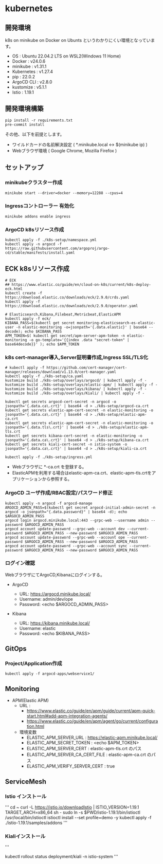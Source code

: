 # kubernetes

## 開発環境

k8s on minikube on Docker on Ubunts というわかりにくい環境となっています。

- OS : Ubuntu 22.04.2 LTS on WSL2(Windows 11 Home)
- Docker : v24.0.6
- minikube : v1.31.1
- Kubernetes : v1.27.4
- pip : 22.0.2
- ArgoCD CLI : v2.8.0
- kustomize : v5.1.1
- Istio : 1.19.1

## 開発環境構築

```
pip install -r requirements.txt
pre-commit install
```

その他、以下を前提とします。

- ワイルドカードの名前解決設定 ( *.minikube.local <-> $(minikube ip) )
- Webブラウザ環境 ( Google Chrome, Mozilla Firefox )

## セットアップ

### minikubeクラスター作成

```
minikube start --driver=docker --memory=12288 --cpus=4
```

### Ingressコントローラー 有効化

```
minikube addons enable ingress
```

### ArgoCD k8sリソース作成

```
kubectl apply -f ./k8s-setup/namespace.yml
kubectl apply -n argocd -f https://raw.githubusercontent.com/argoproj/argo-cd/stable/manifests/install.yaml
```

## ECK k8sリソース作成

```
# ECK
## https://www.elastic.co/guide/en/cloud-on-k8s/current/k8s-deploy-eck.html
kubectl create -f https://download.elastic.co/downloads/eck/2.9.0/crds.yaml
kubectl apply -f https://download.elastic.co/downloads/eck/2.9.0/operator.yaml

# Elasticsearch,Kibana,Filebeat,Metricbeat,ElasticAPM
kubectl apply -f eck/
KIBANA_PASS=$(kubectl get secret monitoring-elasticsearch-es-elastic-user -n elastic-monitoring -o=jsonpath='{.data.elastic}' | base64 --decode); echo $KIBANA_PASS
APM_TOKEN=$( kubectl get secret/apm-server-apm-token -n elastic-monitoring -o go-template='{{index .data "secret-token" | base64decode}}' ); echo $APM_TOKEN
```

### k8s cert-manager導入,Server証明書作成,Ingress SSL/TLS化

```
# kubectl apply -f https://github.com/cert-manager/cert-manager/releases/download/v1.13.0/cert-manager.yaml
kubectl apply -f ./k8s-setup/ca.yaml
kustomize build ./k8s-setup/overlays/argocd/ | kubectl apply -f -
kustomize build ./k8s-setup/overlays/elastic-apm/ | kubectl apply -f -
kustomize build ./k8s-setup/overlays/kibana/ | kubectl apply -f -
kustomize build ./k8s-setup/overlays/Kiali/ | kubectl apply -f -

kubectl get secrets argocd-cert-secret -n argocd -o jsonpath='{.data.ca\.crt}' | base64 -d > ./k8s-setup/argocd-ca.crt
kubectl get secrets elastic-apm-cert-secret -n elastic-monitoring -o jsonpath='{.data.ca\.crt}' | base64 -d > ./k8s-setup/elastic-apm-ca.crt
kubectl get secrets elastic-apm-cert-secret -n elastic-monitoring -o jsonpath='{.data.tls\.crt}' | base64 -d > ./k8s-setup/elastic-apm-tls.crt
kubectl get secrets kibana-cert-secret -n elastic-monitoring -o jsonpath='{.data.ca\.crt}' | base64 -d > ./k8s-setup/kibana-ca.crt
kubectl get secrets kiali-cert-secret -n istio-system -o jsonpath='{.data.ca\.crt}' | base64 -d > ./k8s-setup/kiali-ca.crt

kubectl apply -f ./k8s-setup/ingress.yml
```

* Webブラウザに *-ca.crt を登録する。
* ElasticAPMを利用する場合はelastic-apm-ca.crt、elastic-apm-tls.crtをアプリケーションから参照する。

### ArgoCD ユーザ作成/RBAC設定/パスワード修正

```
kubectl apply -n argocd -f argocd-manage
ARGOCD_ADMIN_PASS=$(kubectl get secret argocd-initial-admin-secret -n argocd -o jsonpath="{.data.password}" | base64 -d); echo $ARGOCD_ADMIN_PASS
argocd login argocd.minikube.local:443 --grpc-web --username admin --password $ARGOCD_ADMIN_PASS
argocd account update-password --grpc-web --account dev --current-password $ARGOCD_ADMIN_PASS --new-password $ARGOCD_ADMIN_PASS
argocd account update-password --grpc-web --account ope --current-password $ARGOCD_ADMIN_PASS --new-password $ARGOCD_ADMIN_PASS
argocd account update-password --grpc-web --account sync --current-password $ARGOCD_ADMIN_PASS --new-password $ARGOCD_ADMIN_PASS
```

### ログイン確認

WebブラウザにてArgoCD,Kibanaにログインする。

* ArgoCD
    * URL: https://argocd.minikube.local/
    * Username: admin/dev/ope
    * Password: <echo $ARGOCD_ADMIN_PASS>

* Kibana
    * URL: https://kibana.minikube.local/
    * Username: elastic
    * Password: <echo $KIBANA_PASS>

## GitOps

### Project/Application作成

```
kubectl apply -f argocd-apps/webservice1/
```

## Monitoring

* APM(Elastic APM)
    * URL :
        * https://www.elastic.co/guide/en/apm/guide/current/apm-quick-start.html#add-apm-integration-agents/
        * https://www.elastic.co/guide/en/apm/agent/go/current/configuration.html
    * 環境変数
        * ELASTIC_APM_SERVER_URL : https://elastic-apm.minikube.local/
        * ELASTIC_APM_SECRET_TOKEN : <echo $APM_TOKEN>
        * ELASTIC_APM_SERVER_CERT : elastic-apm-tls.crt のパス
        * ELASTIC_APM_SERVER_CA_CERT_FILE : elastic-apm-ca.crt のパス
        * ELASTIC_APM_VERIFY_SERVER_CERT : true

## ServiceMesh

### Istio インストール

'''
cd ~
curl -L https://istio.io/downloadIstio | ISTIO_VERSION=1.19.1 TARGET_ARCH=x86_64 sh -
sudo ln -s $PWD/istio-1.19.1/bin/istioctl /usr/local/bin/istioctl
istioctl install --set profile=demo -y
kubectl apply -f ./istio-1.19.1/samples/addons
'''

### Kialiインストール

'''

kubectl rollout status deployment/kiali -n istio-system
'''

```
